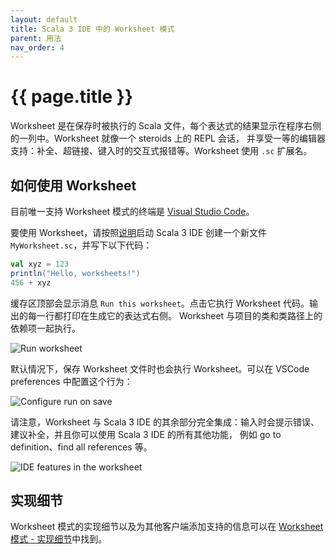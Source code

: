 ```yaml
---
layout: default
title: Scala 3 IDE 中的 Worksheet 模式
parent: 用法
nav_order: 4
---
```


# {{ page.title }}

Worksheet 是在保存时被执行的 Scala 文件，每个表达式的结果显示在程序右侧的一列中。Worksheet 就像一个 steroids 上的 REPL 会话，
并享受一等的编辑器支持：补全、超链接、键入时的交互式报错等。Worksheet 使用 `.sc` 扩展名。

## 如何使用 Worksheet

目前唯一支持 Worksheet 模式的终端是 [Visual Studio Code](https://code.visualstudio.com/)。

要使用 Worksheet，请按照[说明](ide-support.md)启动 Scala 3 IDE 创建一个新文件 `MyWorksheet.sc`，并写下以下代码：

```scala
val xyz = 123
println("Hello, worksheets!")
456 + xyz
```

缓存区顶部会显示消息 `Run this worksheet`。点击它执行 Worksheet 代码。输出的每一行都打印在生成它的表达式右侧。
Worksheet 与项目的类和类路径上的依赖项一起执行。

![Run worksheet](https://z3.ax1x.com/2021/04/12/cDNxjs.png)

默认情况下，保存 Worksheet 文件时也会执行 Worksheet。可以在 VSCode preferences 中配置这个行为：

![Configure run on save](https://z3.ax1x.com/2021/04/12/cDUSun.png)

请注意，Worksheet 与 Scala 3 IDE 的其余部分完全集成：输入时会提示错误、建议补全，并且你可以使用 Scala 3 IDE 的所有其他功能，
例如 go to definition、find all references 等。

![IDE features in the worksheet](https://z3.ax1x.com/2021/04/12/cDNvcj.png)

## 实现细节

Worksheet 模式的实现细节以及为其他客户端添加支持的信息可以在 [Worksheet 模式 - 实现细节](worksheet-mode-implementation-details.md)中找到。
